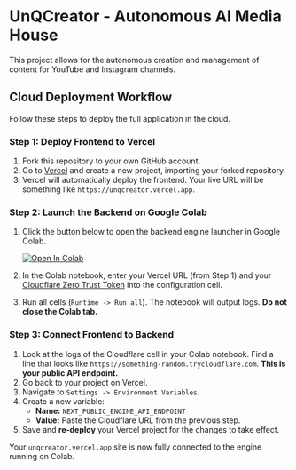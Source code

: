 # UnQCreator - Autonomous AI Media House

This project allows for the autonomous creation and management of content for YouTube and Instagram channels.

## Cloud Deployment Workflow

Follow these steps to deploy the full application in the cloud.

### Step 1: Deploy Frontend to Vercel
1.  Fork this repository to your own GitHub account.
2.  Go to [Vercel](https://vercel.com/) and create a new project, importing your forked repository.
3.  Vercel will automatically deploy the frontend. Your live URL will be something like `https://unqcreator.vercel.app`.

### Step 2: Launch the Backend on Google Colab
1.  Click the button below to open the backend engine launcher in Google Colab.

    [![Open In Colab](https://colab.research.google.com/assets/colab-badge.svg)](https://colab.research.google.com/github/Sandeepgaddam5432/unqcreator/blob/main/UnQCreator_Engine.ipynb)

2.  In the Colab notebook, enter your Vercel URL (from Step 1) and your [Cloudflare Zero Trust Token](https://one.dash.cloudflare.com/) into the configuration cell.
3.  Run all cells (`Runtime -> Run all`). The notebook will output logs. **Do not close the Colab tab.**

### Step 3: Connect Frontend to Backend
1.  Look at the logs of the Cloudflare cell in your Colab notebook. Find a line that looks like `https://something-random.trycloudflare.com`. **This is your public API endpoint.**
2.  Go back to your project on Vercel.
3.  Navigate to `Settings -> Environment Variables`.
4.  Create a new variable:
    -   **Name:** `NEXT_PUBLIC_ENGINE_API_ENDPOINT`
    -   **Value:** Paste the Cloudflare URL from the previous step.
5.  Save and **re-deploy** your Vercel project for the changes to take effect.

Your `unqcreator.vercel.app` site is now fully connected to the engine running on Colab.
